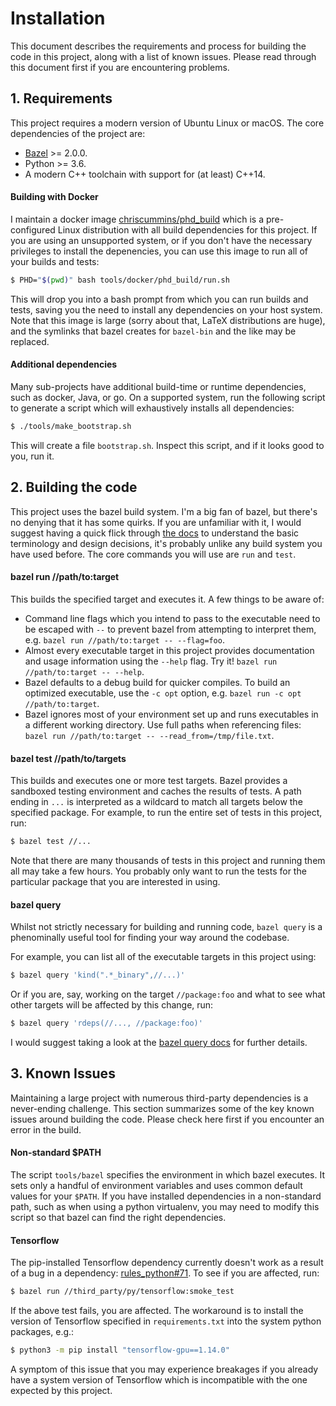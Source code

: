 # Installation

This document describes the requirements and process for building the code
in this project, along with a list of known issues. Please read through this
document first if you are encountering problems.


## 1. Requirements

This project requires a modern version of Ubuntu Linux or macOS. The core
dependencies of the project are:

* [Bazel](https://docs.bazel.build/versions/master/install.html) >= 2.0.0.
* Python >= 3.6.
* A modern C++ toolchain with support for (at least) C++14.

#### Building with Docker

I maintain a docker image
[chriscummins/phd_build](https://hub.docker.com/r/chriscummins/phd_build)
which is a pre-configured Linux distribution with all build dependencies for
this project. If you are using an unsupported system, or if you don't have the
necessary privileges to install the depenencies, you can use this image to run
all of your builds and tests:

```sh
$ PHD="$(pwd)" bash tools/docker/phd_build/run.sh
```

This will drop you into a bash prompt from which you can run builds and tests,
saving you the need to install any dependencies on your host system. Note that
this image is large (sorry about that, LaTeX distributions are huge), and the
symlinks that bazel creates for `bazel-bin` and the like may be replaced.


#### Additional dependencies

Many sub-projects have additional build-time or runtime dependencies, such as
docker, Java, or go. On a supported system, run the following script to generate
a script which will exhaustively installs all dependencies:

``` sh
$ ./tools/make_bootstrap.sh
```

This will create a file `bootstrap.sh`. Inspect this script, and if it looks
good to you, run it.


## 2. Building the code

This project uses the bazel build system. I'm a big fan of bazel, but there's
no denying that it has some quirks. If you are unfamiliar with it, I would
suggest having a quick flick through
[the docs](https://docs.bazel.build/versions/master/build-ref.html) to
understand the basic terminology and design decisions, it's probably unlike any
build system you have used before. The core commands you will use are `run` and
`test`.

#### bazel run //path/to:target

This builds the specified target and executes it. A few things to be aware of:

* Command line flags which you intend to pass to the executable need to be
  escaped with `--` to prevent bazel from attempting to interpret them, e.g.
  `bazel run //path/to:target -- --flag=foo`.
* Almost every executable target in this project provides documentation and
  usage information using the `--help` flag. Try it!
  `bazel run //path/to:target -- --help`.
* Bazel defaults to a debug build for quicker compiles. To build an optimized
  executable, use the `-c opt` option, e.g. `bazel run -c opt //path/to:target`.
* Bazel ignores most of your environment set up and runs executables in a
  different working directory. Use full paths when referencing files:
  `bazel run //path/to:target -- --read_from=/tmp/file.txt`.

#### bazel test //path/to/targets

This builds and executes one or more test targets. Bazel provides a sandboxed
testing environment and caches the results of tests. A path ending in `...` is
interpreted as a wildcard to match all targets below the specified package.
For example, to run the entire set of tests in this project, run:

``` sh
$ bazel test //...
```

Note that there are many thousands of tests in this project and running them
all may take a few hours. You probably only want to run the tests for the
particular package that you are interested in using.

#### bazel query

Whilst not strictly necessary for building and running code, `bazel query` is
a phenominally useful tool for finding your way around the codebase.

For example, you can list all of the executable targets in this project using:

```sh
$ bazel query 'kind(".*_binary",//...)'
```

Or if you are, say, working on the target `//package:foo` and what to see what
other targets will be affected by this change, run:

```sh
$ bazel query 'rdeps(//..., //package:foo)'
```

I would suggest taking a look at the
[bazel query docs](https://docs.bazel.build/versions/master/query.html)
for further details.


## 3. Known Issues

Maintaining a large project with numerous third-party dependencies is a
never-ending challenge. This section summarizes some of the key known issues
around building the code. Please check here first if you encounter an error in
the build.


#### Non-standard $PATH

The script `tools/bazel` specifies the environment in which bazel executes. It
sets only a handful of environment variables and uses common default values for
your `$PATH`. If you have installed dependencies in a non-standard path, such
as when using a python virtualenv, you may need to modify this script so that
bazel can find the right dependencies.


#### Tensorflow

The pip-installed Tensorflow dependency currently doesn't work as a result of
a bug in a dependency:
[rules_python#71](https://github.com/bazelbuild/rules_python/issues/71). To see
if you are affected, run:

```sh
$ bazel run //third_party/py/tensorflow:smoke_test
```

If the above test fails, you are affected. The workaround is to install the
version of Tensorflow specified in
`requirements.txt` into the system python packages, e.g.:

```sh
$ python3 -m pip install "tensorflow-gpu==1.14.0"
```

A symptom of this issue that you may experience breakages if you already have a
system version of Tensorflow which is incompatible with the one expected by this
project.
